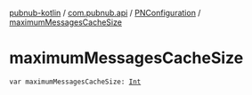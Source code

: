 [pubnub-kotlin](../../index.md) / [com.pubnub.api](../index.md) / [PNConfiguration](index.md) / [maximumMessagesCacheSize](./maximum-messages-cache-size.md)

# maximumMessagesCacheSize

`var maximumMessagesCacheSize: `[`Int`](https://kotlinlang.org/api/latest/jvm/stdlib/kotlin/-int/index.html)